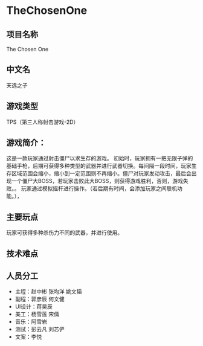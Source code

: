 # TheChosenOne
## 项目名称
The Chosen One
## 中文名
天选之子
## 游戏类型
TPS（第三人称射击游戏-2D）

## 游戏简介：
这是一款玩家通过射击僵尸以求生存的游戏。
初始时，玩家拥有一把无限子弹的基础手枪，后期可获得多种类型的武器并进行武器切换。每间隔一段时间，玩家生存区域范围会缩小，缩小到一定范围则不再缩小。僵尸对玩家发动攻击，最后会出现一个僵尸大BOSS，若玩家击败此大BOSS，则获得游戏胜利，否则，游戏失败。。
玩家通过模拟摇杆进行操作。（若后期有时间，会添加玩家之间联机功能。），

## 主要玩点
玩家可获得多种杀伤力不同的武器，并进行使用。

## 技术难点


## 人员分工
* 主程：赵中彬 张均洋 姚文韬
* 副程：郭彦辰 何文健
* UI设计：蒋昊辰
* 美工：杨雪莲 宋倩
* 音乐：阿雪岩
* 测试：彭云凡 刘芯俨
* 文案：李悦
